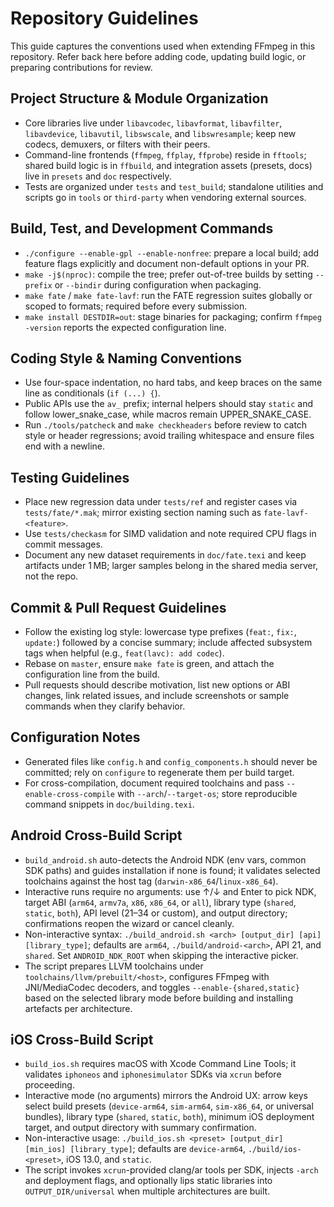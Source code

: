 # Repository Guidelines

This guide captures the conventions used when extending FFmpeg in this repository. Refer back here before adding code, updating build logic, or preparing contributions for review.

## Project Structure & Module Organization
- Core libraries live under `libavcodec`, `libavformat`, `libavfilter`, `libavdevice`, `libavutil`, `libswscale`, and `libswresample`; keep new codecs, demuxers, or filters with their peers.
- Command-line frontends (`ffmpeg`, `ffplay`, `ffprobe`) reside in `fftools`; shared build logic is in `ffbuild`, and integration assets (presets, docs) live in `presets` and `doc` respectively.
- Tests are organized under `tests` and `test_build`; standalone utilities and scripts go in `tools` or `third-party` when vendoring external sources.

## Build, Test, and Development Commands
- `./configure --enable-gpl --enable-nonfree`: prepare a local build; add feature flags explicitly and document non-default options in your PR.
- `make -j$(nproc)`: compile the tree; prefer out-of-tree builds by setting `--prefix` or `--bindir` during configuration when packaging.
- `make fate` / `make fate-lavf`: run the FATE regression suites globally or scoped to formats; required before every submission.
- `make install DESTDIR=out`: stage binaries for packaging; confirm `ffmpeg -version` reports the expected configuration line.

## Coding Style & Naming Conventions
- Use four-space indentation, no hard tabs, and keep braces on the same line as conditionals (`if (...) {`).
- Public APIs use the `av_` prefix; internal helpers should stay `static` and follow lower_snake_case, while macros remain UPPER_SNAKE_CASE.
- Run `./tools/patcheck` and `make checkheaders` before review to catch style or header regressions; avoid trailing whitespace and ensure files end with a newline.

## Testing Guidelines
- Place new regression data under `tests/ref` and register cases via `tests/fate/*.mak`; mirror existing section naming such as `fate-lavf-<feature>`.
- Use `tests/checkasm` for SIMD validation and note required CPU flags in commit messages.
- Document any new dataset requirements in `doc/fate.texi` and keep artifacts under 1 MB; larger samples belong in the shared media server, not the repo.

## Commit & Pull Request Guidelines
- Follow the existing log style: lowercase type prefixes (`feat:`, `fix:`, `update:`) followed by a concise summary; include affected subsystem tags when helpful (e.g., `feat(lavc): add codec`).
- Rebase on `master`, ensure `make fate` is green, and attach the configuration line from the build.
- Pull requests should describe motivation, list new options or ABI changes, link related issues, and include screenshots or sample commands when they clarify behavior.

## Configuration Notes
- Generated files like `config.h` and `config_components.h` should never be committed; rely on `configure` to regenerate them per build target.
- For cross-compilation, document required toolchains and pass `--enable-cross-compile` with `--arch`/`--target-os`; store reproducible command snippets in `doc/building.texi`.

## Android Cross-Build Script
- `build_android.sh` auto-detects the Android NDK (env vars, common SDK paths) and guides installation if none is found; it validates selected toolchains against the host tag (`darwin-x86_64`/`linux-x86_64`).
- Interactive runs require no arguments: use ↑/↓ and Enter to pick NDK, target ABI (`arm64`, `armv7a`, `x86`, `x86_64`, or `all`), library type (`shared`, `static`, `both`), API level (21–34 or custom), and output directory; confirmations reopen the wizard or cancel cleanly.
- Non-interactive syntax: `./build_android.sh <arch> [output_dir] [api] [library_type]`; defaults are `arm64`, `./build/android-<arch>`, API 21, and `shared`. Set `ANDROID_NDK_ROOT` when skipping the interactive picker.
- The script prepares LLVM toolchains under `toolchains/llvm/prebuilt/<host>`, configures FFmpeg with JNI/MediaCodec decoders, and toggles `--enable-{shared,static}` based on the selected library mode before building and installing artefacts per architecture.

## iOS Cross-Build Script
- `build_ios.sh` requires macOS with Xcode Command Line Tools; it validates `iphoneos` and `iphonesimulator` SDKs via `xcrun` before proceeding.
- Interactive mode (no arguments) mirrors the Android UX: arrow keys select build presets (`device-arm64`, `sim-arm64`, `sim-x86_64`, or universal bundles), library type (`shared`, `static`, `both`), minimum iOS deployment target, and output directory with summary confirmation.
- Non-interactive usage: `./build_ios.sh <preset> [output_dir] [min_ios] [library_type]`; defaults are `device-arm64`, `./build/ios-<preset>`, iOS 13.0, and `static`.
- The script invokes `xcrun`-provided clang/ar tools per SDK, injects `-arch` and deployment flags, and optionally lips static libraries into `OUTPUT_DIR/universal` when multiple architectures are built.
